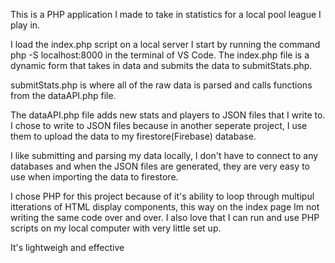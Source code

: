 This is a PHP application I made to take in statistics for a local pool league I play in. 

I load the index.php script on a local server I start by running the command php -S localhost:8000 in the terminal of VS Code. The index.php file is a dynamic form that takes in data and submits the data to submitStats.php. 

submitStats.php is where all of the raw data is parsed and calls functions from the dataAPI.php file. 

The dataAPI.php file adds new stats and players to JSON files that I write to. I chose to write to JSON files because in another seperate project, I use them to upload the data to my firestore(Firebase) database. 

I like submitting and parsing my data locally, I don't have to connect to any databases and when the JSON files are generated, they are very easy to use when importing the data to firestore. 

I chose PHP for this project because of it's ability to loop through multipul itterations of HTML display components, this way on the index page Im not writing the same code over and over. I also love that I can run and use PHP scripts on my local computer with very little set up.

It's lightweigh and effective